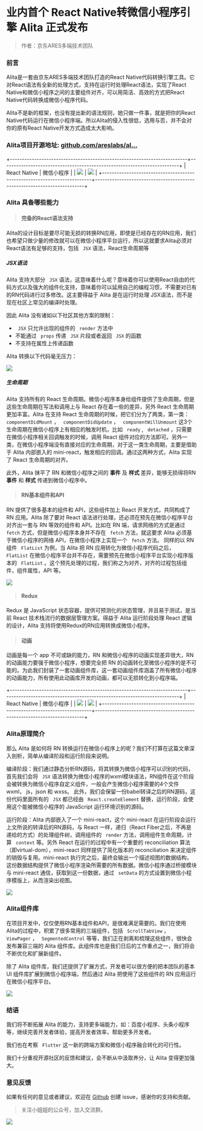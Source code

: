 # 业内首个 React Native转微信小程序引擎 Alita 正式发布 #

> 
> 
> 
> 作者：京东ARES多端技术团队
> 
> 

### 前言 ###

Alita是一套由京东ARES多端技术团队打造的React Native代码转换引擎工具。它对React语法有全新的处理方式，支持在运行时处理React语法，实现了React Native和微信小程序之间的主要组件对齐，可以用简洁、高效的方式把React Native代码转换成微信小程序代码。

Alita不是新的框架，也没有提出新的语法规则，她只做一件事，就是把你的React Native代码运行在微信小程序端。所以Alita的侵入性很低，选用与否，并不会对你的原有React Native开发方式造成太大影响。

### Alita项目开源地址: [github.com/areslabs/al…]( https://link.juejin.im?target=https%3A%2F%2Fgithub.com%2Fareslabs%2Falita ) ###

+-------------------------------------------------------------------------+-------------------------------------------------------------------------+
| React Native                                                            | 微信小程序                                                              |
| ![](https://user-gold-cdn.xitu.io/2019/5/30/16b0768dd2e6335b?imageslim) | ![](https://user-gold-cdn.xitu.io/2019/5/30/16b0768dd2c2849f?imageslim) |
+-------------------------------------------------------------------------+-------------------------------------------------------------------------+

### Alita 具备哪些能力 ###

> 
> 
> 
> #### 完备的React语法支持 ####
> 
> 

Alita的设计目标是要尽可能无损的转换RN应用，即使是已经存在的RN应用，我们也希望只做少量的修改就可以在微信小程序平台运行，所以这就要求Alita必须对React语法有足够的支持，包括 ` JSX` 语法，React生命周期等

##### JSX语法 #####

Alita 支持大部分 ` JSX` 语法，这意味着什么呢？意味着你可以使用React自由的代码方式以及强大的组件化支持，意味着你可以延用自己的编程习惯，不需要对已有的RN代码进行过多修改。这主要得益于 Alita 是在运行时处理 JSX语法，而不是现在社区上常见的编译时处理。

因此 Alita 没有诸如以下社区其他方案的限制：

* ` JSX` 只允许出现的组件的 ` render` 方法中
* 不能通过 ` props` 传递 ` JSX` 片段或者返回 ` JSX` 的函数
* 不支持在属性上传递函数

Alita 转换以下代码毫无压力：

![](https://user-gold-cdn.xitu.io/2019/5/30/16b0768dd47b1a88?imageView2/0/w/1280/h/960/ignore-error/1)

##### 生命周期 #####

Alita 支持所有的 React 生命周期。微信小程序本身给组件提供了生命周期，但是这些生命周期在写法和调用上与 React 存在着一些的差异，另外 React 生命周期更加丰富。Alita 在支持 React 生命周期的时候，把它们分为了两类，第一类： ` componentDidMount` ， ` componentDidUpdate` ， ` componentWillUnmount` 这3个生命周期在微信小程序上有相应的触发时机，比如 ` ready` , ` detached` ，只需要在微信小程序相关回调触发的时候，调用 React 组件对应的方法即可。另外一类，在微信小程序端没有直接对应的生命周期，对于这一类生命周期，主要是借助于 Alita 内部嵌入的 mini-react，触发相应的回调。通过这两种方式，Alita 实现了 React 生命周期的对齐。

此外，Alita 抹平了 RN 和微信小程序之间的 **事件** 及 **样式** 差异，能够无损得将RN **事件** 和 **样式** 传递到微信小程序中。

> 
> 
> 
> #### RN基本组件和API ####
> 
> 

RN 提供了很多基本的组件和 API，这些组件加上 React 开发方式，共同构成了 RN 应用。Alita 除了要对 React 语法进行处理，还必须在预先在微信小程序平台对齐出一套与 RN 等效的组件和 API。比如在 RN 端，请求网络的方式是通过 ` fetch` 方式，但是微信小程序本身并不存在 ` fetch` 方法，就这要求 Alita 必须基于微信小程序的网络 API，在微信小程序上实现一个 ` fetch` 方法。 同样的以 RN 组件 ` FlatList` 为例，当 Alita 把 RN 应用转化为微信小程序代码之后， ` FlatList` 在微信小程序平台并不存在，需要预先在微信小程序平台实现小程序版本的 ` FlatList` 。这个预先处理的过程，我们称之为对齐，对齐的过程包括组件，组件属性，API 等。

![](https://user-gold-cdn.xitu.io/2019/5/30/16b0768dd4670983?imageView2/0/w/1280/h/960/ignore-error/1)

> 
> 
> 
> #### Redux ####
> 
> 

Redux 是 JavaScript 状态容器，提供可预测化的状态管理，并且易于测试，是当前 React 技术栈流行的数据层管理方案。得益于 Alita 运行阶段处理 React 逻辑的设计，Alita 支持将使用Redux的RN应用转换成微信小程序。

> 
> 
> 
> #### 动画 ####
> 
> 

动画是每一个 app 不可或缺的能力，RN 和微信小程序的动画实现差异很大，RN 的动画能力要强于微信小程序，想要完全把 RN 的动画转化至微信小程序的是不可能的。为此我们封装了一套动画组件库，这一套动画组件库涵盖了所有微信小程序的动画能力，所有使用此动画库开发的动画，都可以无损转化到小程序端。

+-------------------------------------------------------------------------+-------------------------------------------------------------------------+
| React Native                                                            | 微信小程序                                                              |
| ![](https://user-gold-cdn.xitu.io/2019/5/30/16b0768dd613c4d3?imageslim) | ![](https://user-gold-cdn.xitu.io/2019/5/30/16b0768dd881aa0e?imageslim) |
+-------------------------------------------------------------------------+-------------------------------------------------------------------------+

### Alita原理简介 ###

那么 Alita 是如何将 RN 转换运行在微信小程序上的呢？我们不打算在这篇文章深入剖析，简单从编译阶段和运行阶段来说明。

编译阶段：我们通过静态分析RN源码，将其转换为微信小程序可以识别的代码，首先我们会将 ` JSX` 语法转换为微信小程序的wxml模块语法，RN组件在这个阶段会被转换为微信小程序自定义组件，一般会产生微信小程序需要的4个文件 wxml， js，json 和 wxss。 此外，我们会保留一份babel转译之后的RN源码，这份代码里面所有的 ` JSX` 都已经由 ` React.createElement` 替换，运行阶段，会使用这个能被微信小程序的 JavaScript 运行环境识别的源码。

运行阶段：Alita 内部嵌入了一个 mini-react，这个 mini-react 在运行阶段会运行上文所说的转译后的RN源码，与 React 一样，递归（React Fiber之后，不再是递给的方式）的处理组件树，调用组件的 ` render` 方法，调用组件生命周期，计算 ` context` 等。另外 React 在运行的过程中有一个重要的 reconciliation 算法（即virtual-dom），mini-react 同样提供了简化版本的 reconciliation 来决定组件的销毁与复用。mini-react 执行完之后，最终会输出一个描述视图的数据结构，这份数据结构提供了微信小程序渲染所需要的所有数据。微信小程序通过桥接模块与 mini-react 通信，获取到这一份数据，通过 ` setData` 的方式设置到微信小程序模版上，从而渲染出视图。

![](https://user-gold-cdn.xitu.io/2019/5/30/16b0768e863b677e?imageView2/0/w/1280/h/960/ignore-error/1)

### Alita组件库 ###

在项目开发中，仅仅使用RN基本组件和API，是很难满足需要的。我们在使用Alita的过程中，积累了很多常用的三端组件，包括 ` ScrollTabView` ， ` ViewPager` ， ` SegmentedControl` 等等，我们正在剥离和梳理这些组件，很快会发布兼容三端的 Alita 组件库。此组件库也是我们日后的工作重点之一，我们将会不断优化和扩展新组件。

除了 Alita 组件库，我们还提供了扩展方式，开发者可以很方便的把本团队的基本 UI 组件库扩展到微信小程序端，然后通过 Alita 把使用了这些组件的 RN 应用运行在微信小程序平台。

![](https://user-gold-cdn.xitu.io/2019/5/30/16b0768ee39b2cd1?imageView2/0/w/1280/h/960/ignore-error/1)

### 结语 ###

我们将不断拓展 Alita 的能力，支持更多端能力，如：百度小程序、头条小程序等，继续完善开发者体验，提高开发者效率，帮助更多开发者。

我们也在考察 ` Flutter` 这一新的跨端方案和微信小程序融合转化的可行性。

我们十分重视开源社区的反馈和建议，会不断从中汲取养分，让 Alita 变得更加强大。

### 意见反馈 ###

如果有任何的意见或者建议，欢迎在 [Github]( https://link.juejin.im?target=https%3A%2F%2Fgithub.com%2Fareslabs%2Falita ) 创建 issue，感谢你的支持和贡献。

> 
> 
> 
> 关注小姐姐的公众号，加入交流群。
> 
> 

![](https://user-gold-cdn.xitu.io/2019/5/14/16ab621cfa97956f?imageView2/0/w/1280/h/960/ignore-error/1)